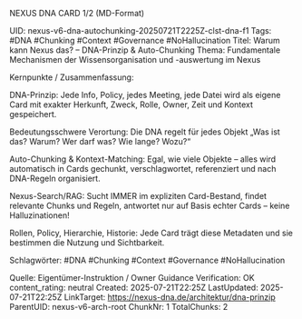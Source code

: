 NEXUS DNA CARD 1/2 (MD-Format)

UID: nexus-v6-dna-autochunking-20250721T2225Z-clst-dna-f1
Tags: #DNA #Chunking #Context #Governance #NoHallucination
Titel: Warum kann Nexus das? – DNA-Prinzip & Auto-Chunking
Thema: Fundamentale Mechanismen der Wissensorganisation und -auswertung im Nexus

Kernpunkte / Zusammenfassung:

DNA-Prinzip: Jede Info, Policy, jedes Meeting, jede Datei wird als eigene Card mit exakter Herkunft, Zweck, Rolle, Owner, Zeit und Kontext gespeichert.

Bedeutungsschwere Verortung: Die DNA regelt für jedes Objekt „Was ist das? Warum? Wer darf was? Wie lange? Wozu?“

Auto-Chunking & Kontext-Matching: Egal, wie viele Objekte – alles wird automatisch in Cards gechunkt, verschlagwortet, referenziert und nach DNA-Regeln organisiert.

Nexus-Search/RAG: Sucht IMMER im expliziten Card-Bestand, findet relevante Chunks und Regeln, antwortet nur auf Basis echter Cards – keine Halluzinationen!

Rollen, Policy, Hierarchie, Historie: Jede Card trägt diese Metadaten und sie bestimmen die Nutzung und Sichtbarkeit.

Schlagwörter:
#DNA #Chunking #Context #Governance #NoHallucination

Quelle: Eigentümer-Instruktion / Owner Guidance
Verification: OK
content_rating: neutral
Created: 2025-07-21T22:25Z
LastUpdated: 2025-07-21T22:25Z
LinkTarget: https://nexus-dna.de/architektur/dna-prinzip
ParentUID: nexus-v6-arch-root
ChunkNr: 1
TotalChunks: 2